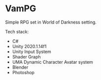 # VamPG
 Simple RPG set in World of Darkness setting.
 
 Tech stack:
 - C#
 - Unity 2020.1.14f1
 - Unity Input System
 - Shader Graph
 - UMA Dynamic Character Avatar system
 - Blender
 - Photoshop
